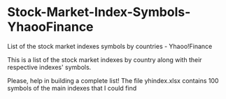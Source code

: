 # Stock-Market-Index-Symbols-YhaooFinance
List of the stock market indexes symbols by countries - Yhaoo!Finance

This is a list of the stock market indexes by country along with their respective indexes' symbols.

Please, help in building a complete list! The file yhindex.xlsx contains 100 symbols of the main indexes that I could find
